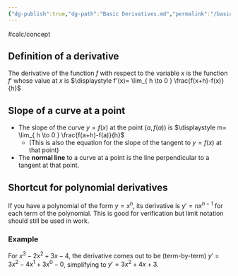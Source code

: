 ```yaml
---
{"dg-publish":true,"dg-path":"Basic Derivatives.md","permalink":"/basic-derivatives/","created":"","updated":""}
---
```


#calc/concept 
## Definition of a derivative
The derivative of the function $f$ with respect to the variable $x$ is the function $f'$ whose value at $x$ is $\displaystyle f'(x)= \lim_{ h \to 0 } \frac{f(x+h)-f(x)}{h}$ 
## Slope of a curve at a point
- The slope of the curve $y=f(x)$ at the point $(a, f(a))$ is $\displaystyle m= \lim_{ h \to 0 } \frac{f(a+h)-f(a)}{h}$  
	- (This is also the equation for the slope of the tangent to $y=f(x)$ at that point)
- The **normal line** to a curve at a point is the line perpendicular to a tangent at that point.
## Shortcut for polynomial derivatives
If you have a polynomial of the form $y=x^n$, its derivative is $y'=nx^{n-1}$ for each term of the polynomial. This is good for verification but limit notation should still be used in work.
### Example
For $x^3-2x^2+3x-4$, the derivative comes out to be (term-by-term) $y'=3x^2-4x^1+3x^0-0$, simplifying to $y'=3x^2+4x+3$.
